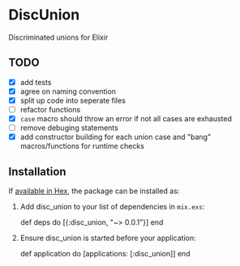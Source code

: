 # DiscUnion

Discriminated unions for Elixir

## TODO

 * [x] add tests
 * [x] agree on naming convention
 * [x] split up code into seperate files
 * [ ] refactor functions
 * [x] `case` macro should throw an error if not all cases are exhausted
 * [ ] remove debuging statements
 * [x] add constructor building for each union case and "bang" macros/functions for runtime checks

## Installation

If [available in Hex](https://hex.pm/docs/publish), the package can be installed as:

  1. Add disc_union to your list of dependencies in `mix.exs`:

        def deps do
          [{:disc_union, "~> 0.0.1"}]
        end

  2. Ensure disc_union is started before your application:

        def application do
          [applications: [:disc_union]]
        end
